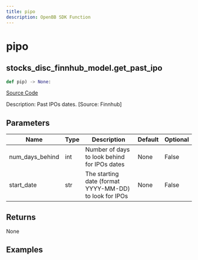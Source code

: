 ```yaml
---
title: pipo
description: OpenBB SDK Function
---
```

# pipo

## stocks_disc_finnhub_model.get_past_ipo

```python
def pip) -> None:
```
[Source Code](https://github.com/OpenBB-finance/OpenBBTerminal/tree/main/openbb_terminal/decorators.py#L66)

Description: Past IPOs dates. [Source: Finnhub]

## Parameters

| Name | Type | Description | Default | Optional |
| ---- | ---- | ----------- | ------- | -------- |
| num_days_behind | int | Number of days to look behind for IPOs dates | None | False |
| start_date | str | The starting date (format YYYY-MM-DD) to look for IPOs | None | False |

## Returns

None

## Examples


